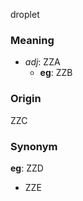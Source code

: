 droplet
### Meaning
+ _adj_: ZZA
	+ __eg__: ZZB

### Origin

ZZC

### Synonym

__eg__: ZZD

+ ZZE


